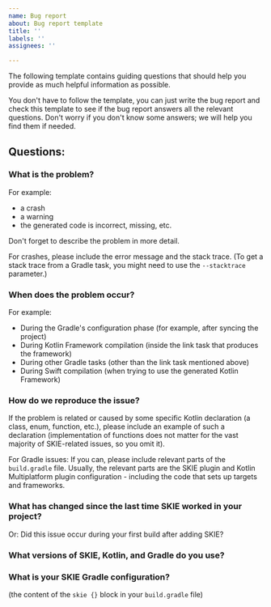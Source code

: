 ```yaml
---
name: Bug report
about: Bug report template
title: ''
labels: ''
assignees: ''

---
```


The following template contains guiding questions that should help you provide as much helpful information as possible. 

You don't have to follow the template, you can just write the bug report and check this template to see if the bug report answers all the relevant questions. Don't worry if you don't know some answers; we will help you find them if needed.

## Questions:

### What is the problem?

For example:
- a crash
- a warning
- the generated code is incorrect, missing, etc.

Don't forget to describe the problem in more detail.

For crashes, please include the error message and the stack trace. (To get a stack trace from a Gradle task, you might need to use the `--stacktrace` parameter.)

### When does the problem occur?

For example:
- During the Gradle's configuration phase (for example, after syncing the project)
- During Kotlin Framework compilation (inside the link task that produces the framework)
- During other Gradle tasks (other than the link task mentioned above)
- During Swift compilation (when trying to use the generated Kotlin Framework)

### How do we reproduce the issue?

If the problem is related or caused by some specific Kotlin declaration (a class, enum, function, etc.), please include an example of such a declaration (implementation of functions does not matter for the vast majority of SKIE-related issues, so you omit it).

For Gradle issues: If you can, please include relevant parts of the `build.gradle` file. Usually, the relevant parts are the SKIE plugin and Kotlin Multiplatform plugin configuration - including the code that sets up targets and frameworks.

### What has changed since the last time SKIE worked in your project?

Or: Did this issue occur during your first build after adding SKIE? 

### What versions of SKIE, Kotlin, and Gradle do you use?

### What is your SKIE Gradle configuration?

 (the content of the `skie {}` block in your `build.gradle` file)
